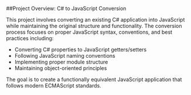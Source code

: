 ##Project Overview: C# to JavaScript Conversion

This project involves converting an existing C# application into JavaScript while maintaining the original structure and functionality. The conversion process focuses on proper JavaScript syntax, conventions, and best practices including:

- Converting C# properties to JavaScript getters/setters
- Following JavaScript naming conventions
- Implementing proper module structure
- Maintaining object-oriented principles

The goal is to create a functionally equivalent JavaScript application that follows modern ECMAScript standards.
